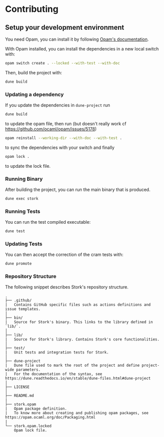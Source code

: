 # Contributing

## Setup your development environment

You need Opam, you can install it by following [Opam's documentation](https://opam.ocaml.org/doc/Install.html).

With Opam installed, you can install the dependencies in a new local switch with:

```bash
opam switch create . --locked --with-test --with-doc
```

Then, build the project with:

```bash
dune build
```

### Updating a dependency

If you update the dependencies in `dune-project` run

```bash
dune build
```

to update the opam file, then run
(but doesn't really work cf https://github.com/ocaml/opam/issues/5178)

```bash
opam reinstall --working-dir --with-doc --with-test .
```

to sync the dependencies with your switch and finally

```bash
opam lock .
```

to update the lock file.

### Running Binary

After building the project, you can run the main binary that is produced.

```bash
dune exec stork
```

### Running Tests

You can run the test compiled executable:

```bash
dune test
```

### Updating Tests

You can then accept the correction of the cram tests with:

```bash
dune promote
```

### Repository Structure

The following snippet describes Stork's repository structure.

```text
.
├── .github/
|   Contains GitHub specific files such as actions definitions and issue templates.
│
├── bin/
|   Source for Stork's binary. This links to the library defined in `lib/`.
│
├── lib/
|   Source for Stork's library. Contains Stork's core functionalities.
│
├── test/
|   Unit tests and integration tests for Stork.
│
├── dune-project
|   Dune file used to mark the root of the project and define project-wide parameters.
|   For the documentation of the syntax, see https://dune.readthedocs.io/en/stable/dune-files.html#dune-project
│
├── LICENSE
│
├── README.md
|
├── stork.opam
|   Opam package definition.
|   To know more about creating and publishing opam packages, see https://opam.ocaml.org/doc/Packaging.html
|
└── stork.opam.locked
    Opam lock file.
```
